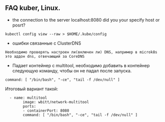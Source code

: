 FAQ kuber, Linux.
---

* the connection to the server localhost:8080 did you your specify host or posrt?
```
kubectl config view --raw > $HOME/.kube/config
```
* ошибки связанные с ClusterDNS 
```
Необходимо проверять настроен ли(включен ли) DNS, например в microk8s это аддон dns, отвечающий за CoreDNS
```
* Падает контейнер с multitool, необходимо добавить в контейнер следующую команду, чтобы он не падал после запуска.
```
command: [ "/bin/bash", "-ce", "tail -f /dev/null" ]
```
Итоговый вариант такой:
```
  - name: multitool
        image: wbitt/network-multitool
        ports:
        - containerPort: 8080
        command: [ "/bin/bash", "-ce", "tail -f /dev/null" ]
```

